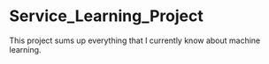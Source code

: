 # Service_Learning_Project
This project sums up everything that I currently know about machine learning.

